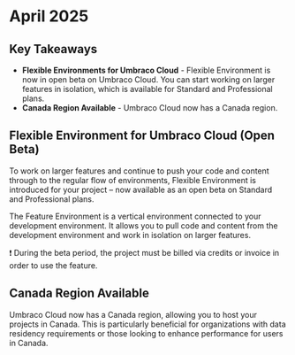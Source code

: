 # April 2025

## Key Takeaways

* **Flexible Environments for Umbraco Cloud** - Flexible Environment is now in open beta on Umbraco Cloud. You can start working on larger features in isolation, which is available for Standard and Professional plans.
* **Canada Region Available** - Umbraco Cloud now has a Canada region.

## Flexible Environment for Umbraco Cloud  (Open Beta)

To work on larger features and continue to push your code and content through to the regular flow of environments,
Flexible Environment is introduced for your project – now available as an open beta on Standard and Professional plans.

The Feature Environment is a vertical environment connected to your development environment.
It allows you to pull code and content from the development environment and work in isolation on larger features.

❗️ During the beta period, the project must be billed via credits or invoice in order to use the feature.

## Canada Region Available
Umbraco Cloud now has a Canada region, allowing you to host your projects in Canada.
This is particularly beneficial for organizations with data residency requirements or those looking to enhance performance for users in Canada.
